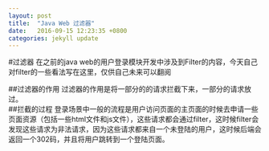 ```yaml
---
layout: post
title:  "Java Web 过滤器"
date:   2016-09-15 12:23:35 +0800
categories: jekyll update
---
```

#过滤器
在之前的java web的用户登录模块开发中涉及到Filter的内容，今天自己对filter的一些看法写在这里，仅供自己未来可以翻阅

##过滤器的作用
过滤器的作用是将一部分的的请求拦截下来，一部分的请求放过。  
##拦截的过程
登录场景中一般的流程是用户访问页面的主页面的时候去申请一些页面资源（包括一些html文件和js文件），这些请求都会通过filter，这时候filter会发现这些请求为非法请求，因为这些请求都来自一个未登陆的用户，这时候后端会返回一个302码，并且将用户跳转到一个登陆页面。

